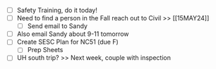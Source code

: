 - [ ] Safety Training, do it today!
- [ ] Need to find a person in the Fall reach out to Civil >> [[15MAY24]]
	- [ ] Send email to Sandy
- [ ] Also email Sandy about 9-11 tomorrow
- [ ] Create SESC Plan for NC51 (due F)
	- [ ] Prep Sheets
- [ ] UH south trip? >> Next week, couple with inspection